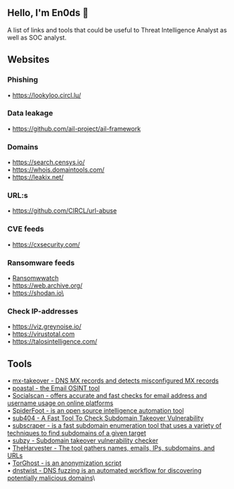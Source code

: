 ## Hello, I'm En0ds 👋
A list of links and tools that could be useful to Threat Intelligence Analyst as well as SOC analyst.

## Websites

### Phishing
• https://lookyloo.circl.lu/

### Data leakage
• https://github.com/ail-project/ail-framework

### Domains
• https://search.censys.io/ \
• https://whois.domaintools.com/ \
• https://leakix.net/ 

### URL:s
• https://github.com/CIRCL/url-abuse

### CVE feeds
• https://cxsecurity.com/

### Ransomware feeds

• [Ransomwwatch](https://ransomwatch.telemetry.ltd/#/)\
• https://web.archive.org/ \
• https://shodan.io\

### Check IP-addresses
• https://viz.greynoise.io/ \
• https://virustotal.com \
• https://talosintelligence.com/ 

## Tools
• [mx-takeover - DNS MX records and detects misconfigured MX records](https://github.com/musana/mx-takeover)\
• [poastal - the Email OSINT tool](https://github.com/jakecreps/poastal)\
• [Socialscan - offers accurate and fast checks for email address and username usage on online platforms](https://github.com/iojw/socialscan)\
• [SpiderFoot -  is an open source intelligence automation tool](https://github.com/smicallef/spiderfoot)\
• [sub404 - A Fast Tool To Check Subdomain Takeover Vulnerability](https://github.com/r3curs1v3-pr0xy/sub404)\
• [subscraper -  is a fast subdomain enumeration tool that uses a variety of techniques to find subdomains of a given target](https://github.com/m8sec/subscraper)\
• [subzy - Subdomain takeover vulnerability checker](https://github.com/LukaSikic/subzy)\
• [TheHarvester - The tool gathers names, emails, IPs, subdomains, and URLs](https://github.com/laramies/theHarvester)\
• [TorGhost - is an anonymization script](https://github.com/SusmithKrishnan/torghost)\
• [dnstwist - DNS fuzzing is an automated workflow for discovering potentially malicious domains](https://github.com/elceef/dnstwist)\

<!--
**en0ds/en0ds** is a ✨ _special_ ✨ repository because its `README.md` (this file) appears on your GitHub profile.

Here are some ideas to get you started:

- 🔭 I’m currently working on ...
- 🌱 I’m currently learning ...
- 👯 I’m looking to collaborate on ...
- 🤔 I’m looking for help with ...
- 💬 Ask me about ...
- 📫 How to reach me: ...
- 😄 Pronouns: ...
- ⚡ Fun fact: ...
-->
